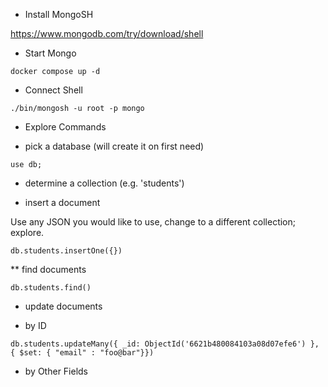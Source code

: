 
* Install MongoSH

https://www.mongodb.com/try/download/shell

* Start Mongo

```
docker compose up -d
```

* Connect Shell

```
./bin/mongosh -u root -p mongo
```

* Explore Commands

 * pick a database (will create it on first need)

```
use db;
```

 * determine a collection (e.g. 'students')

 * insert a document 

Use any JSON you would like to use, change to a different collection; explore.

```
db.students.insertOne({})
```

** find documents

```
db.students.find()
```

 * update documents

 * by ID

```
db.students.updateMany({ _id: ObjectId('6621b480084103a08d07efe6') }, { $set: { "email" : "foo@bar"}})
```

 * by Other Fields

